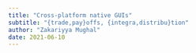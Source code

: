 ```yaml
---
title: "Cross-platform native GUIs"
subtitle: "{trade,pay}offs, {integra,distribu}tion"
author: "Zakariyya Mughal"
date: 2021-06-10
---
```

